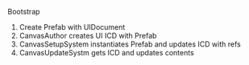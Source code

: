 Bootstrap
1. Create Prefab with UIDocument
1. CanvasAuthor creates UI ICD with Prefab
1. CanvasSetupSystem instantiates Prefab and updates ICD with refs
1. CanvasUpdateSystm gets ICD and updates contents
